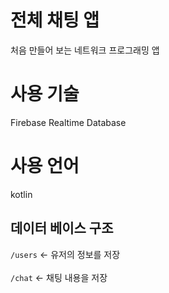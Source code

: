 # 전체 채팅 앱
처음 만들어 보는 네트워크 프로그래밍 앱

# 사용 기술
Firebase Realtime Database

# 사용 언어
kotlin

## 데이터 베이스 구조
```/users``` <- 유저의 정보를 저장
<br><br>
```/chat``` <- 채팅 내용을 저장
